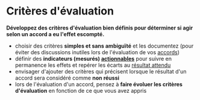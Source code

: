 # Critères d'évaluation

<summary>
<strong>Développez des critères d'évaluation bien définis pour déterminer si agir selon un accord a eu l'effet escompté.</strong>
</summary>

- choisir des critères **simples et sans ambiguïté** et les documentez (pour éviter des discussions inutiles lors de l'évaluation de vos [accords](glossary:agreement))
- définir des **indicateurs (mesurés) [actionnables](glossary:metric)** pour suivre en permanence les effets et repérer les écarts au [résultat attendu](glossary:intended-outcome)
- envisager d'ajouter des critères qui précisent lorsque le résultat d'un accord sera considéré comme **non réussi**
- lors de l'évaluation d'un accord, pensez à **faire évoluer les critères d'évaluation** en fonction de ce que vous avez appris
